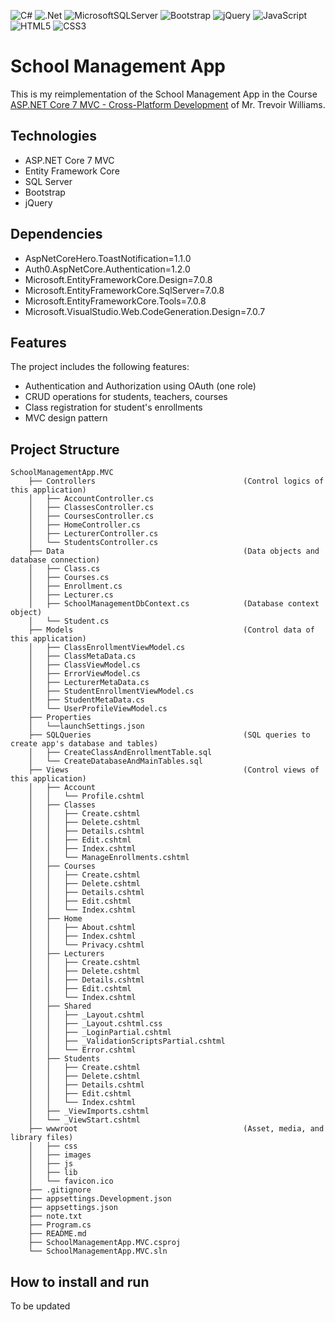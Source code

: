 
![C#](https://img.shields.io/badge/c%23-%23239120.svg?style=for-the-badge&logo=c-sharp&logoColor=white)
![.Net](https://img.shields.io/badge/.NET-5C2D91?style=for-the-badge&logo=.net&logoColor=white)
![MicrosoftSQLServer](https://img.shields.io/badge/Microsoft%20SQL%20Server-CC2927?style=for-the-badge&logo=microsoft%20sql%20server&logoColor=white)
![Bootstrap](https://img.shields.io/badge/bootstrap-%238511FA.svg?style=for-the-badge&logo=bootstrap&logoColor=white)
![jQuery](https://img.shields.io/badge/jquery-%230769AD.svg?style=for-the-badge&logo=jquery&logoColor=white)
![JavaScript](https://img.shields.io/badge/javascript-%23323330.svg?style=for-the-badge&logo=javascript&logoColor=%23F7DF1E)
![HTML5](https://img.shields.io/badge/html5-%23E34F26.svg?style=for-the-badge&logo=html5&logoColor=white)
![CSS3](https://img.shields.io/badge/css3-%231572B6.svg?style=for-the-badge&logo=css3&logoColor=white)

# School Management App
This is my reimplementation of the School Management App in the Course [ASP.NET Core 7 MVC - Cross-Platform Development](https://www.udemy.com/course/learn-aspnet-mvc-and-entity-framework/) of Mr. Trevoir Williams.

## Technologies
<ul>
  <li>ASP.NET Core 7 MVC</li>
  <li>Entity Framework Core</li>
  <li>SQL Server</li>
  <li>Bootstrap</li>
  <li>jQuery</li>
</ul>

## Dependencies
+ AspNetCoreHero.ToastNotification=1.1.0
+ Auth0.AspNetCore.Authentication=1.2.0
+ Microsoft.EntityFrameworkCore.Design=7.0.8
+ Microsoft.EntityFrameworkCore.SqlServer=7.0.8
+ Microsoft.EntityFrameworkCore.Tools=7.0.8
+ Microsoft.VisualStudio.Web.CodeGeneration.Design=7.0.7


## Features
The project includes the following features:
- Authentication and Authorization using OAuth (one role)
- CRUD operations for students, teachers, courses
- Class registration for student's enrollments
- MVC design pattern

## Project Structure

    SchoolManagementApp.MVC
        ├── Controllers                                 (Control logics of this application)
        │   ├── AccountController.cs
        │   ├── ClassesController.cs
        │   ├── CoursesController.cs
        │   ├── HomeController.cs
        │   ├── LecturerController.cs
        │   └── StudentsController.cs
        ├── Data                                        (Data objects and database connection)
        │   ├── Class.cs
        │   ├── Courses.cs
        │   ├── Enrollment.cs
        │   ├── Lecturer.cs
        │   ├── SchoolManagementDbContext.cs            (Database context object)
        │   └── Student.cs
        ├── Models                                      (Control data of this application)
        │   ├── ClassEnrollmentViewModel.cs                                 
        │   ├── ClassMetaData.cs                 
        │   ├── ClassViewModel.cs
        │   ├── ErrorViewModel.cs
        │   ├── LecturerMetaData.cs
        │   ├── StudentEnrollmentViewModel.cs
        │   ├── StudentMetaData.cs
        │   └── UserProfileViewModel.cs
        ├── Properties
        │   └──launchSettings.json
        ├── SQLQueries                                  (SQL queries to create app's database and tables)
        │   ├── CreateClassAndEnrollmentTable.sql 
        │   └── CreateDatabaseAndMainTables.sql
        ├── Views                                       (Control views of this application)
        │   ├── Account   
        │   │   └── Profile.cshtml
        │   ├── Classes
        │   │   ├── Create.cshtml
        │   │   ├── Delete.cshtml
        │   │   ├── Details.cshtml
        │   │   ├── Edit.cshtml
        │   │   ├── Index.cshtml
        │   │   └── ManageEnrollments.cshtml
        │   ├── Courses
        │   │   ├── Create.cshtml
        │   │   ├── Delete.cshtml
        │   │   ├── Details.cshtml
        │   │   ├── Edit.cshtml
        │   │   └── Index.cshtml
        │   ├── Home
        │   │   ├── About.cshtml
        │   │   ├── Index.cshtml
        │   │   └── Privacy.cshtml
        │   ├── Lecturers
        │   │   ├── Create.cshtml
        │   │   ├── Delete.cshtml
        │   │   ├── Details.cshtml
        │   │   ├── Edit.cshtml
        │   │   └── Index.cshtml
        │   ├── Shared 
        │   │   ├── _Layout.cshtml
        │   │   ├── _Layout.cshtml.css
        │   │   ├── _LoginPartial.cshtml
        │   │   ├── _ValidationScriptsPartial.cshtml
        │   │   └── Error.cshtml
        │   ├── Students
        │   │   ├── Create.cshtml
        │   │   ├── Delete.cshtml
        │   │   ├── Details.cshtml
        │   │   ├── Edit.cshtml
        │   │   └── Index.cshtml
        │   ├── _ViewImports.cshtml
        │   └── _ViewStart.cshtml
        ├── wwwroot                                     (Asset, media, and library files)
        │   ├── css
        │   ├── images
        │   ├── js
        │   ├── lib
        │   └── favicon.ico
        ├── .gitignore
        ├── appsettings.Development.json
        ├── appsettings.json
        ├── note.txt
        ├── Program.cs
        ├── README.md
        ├── SchoolManagementApp.MVC.csproj
        └── SchoolManagementApp.MVC.sln

## How to install and run
To be updated

